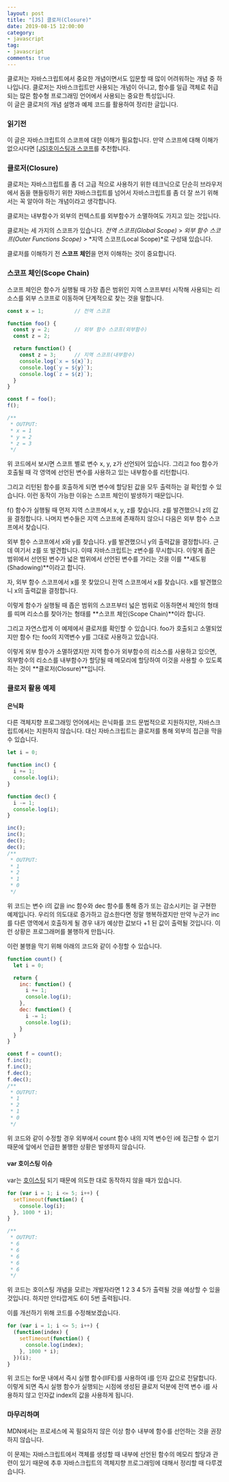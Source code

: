 ```yaml
---
layout: post
title: "[JS] 클로저(Closure)"
date: 2019-08-15 12:00:00
category:
- javascript
tag:
- javascript
comments: true
---
```


클로저는 자바스크립트에서 중요한 개념이면서도 입문할 때 많이 어려워하는 개념 중 하나입니다. 클로저는 자바스크립트만 사용되는 개념이 아니고, 함수를 일급 객체로 취급되는 많은 함수형 프로그래밍 언어에서 사용되는 중요한 특성입니다.  
이 글은 클로저의 개념 설명과 예제 코드를 활용하여 정리한 글입니다.


### 읽기전
이 글은 자바스크립트의 스코프에 대한 이해가 필요합니다. 만약 스코프에 대해 이해가 없으시다면 [[JS]호이스팅과 스코프](https://dc7303.github.io/javascript/2019/08/14/jsScope.html)를 추천합니다.


### 클로저(Closure)
클로저는 자바스크립트를 좀 더 고급 적으로 사용하기 위한 테크닉으로 단순히 브라우저에서 돔을 핸들링하기 위한 자바스크립트를 넘어서 자바스크립트를 좀 더 잘 쓰기 위해서는 꼭 알아야 하는 개념이라고 생각합니다.

클로저는 내부함수가 외부의 컨텍스트를 외부함수가 소멸하여도 가지고 있는 것입니다.

클로저는 세 가지의 스코프가 있습니다. *전역 스코프(Global Scope)* > *외부 함수 스코프(Outer Functions Scope)* > *지역 스코프(Local Scope)*로 구성돼 있습니다.

클로저를 이해하기 전 **스코프 체인**을 먼저 이해하는 것이 중요합니다.

### 스코프 체인(Scope Chain)
스코프 체인은 함수가 실행될 때 가장 좁은 범위인 지역 스코프부터 시작해 사용되는 리소스를 외부 스코프로 이동하며 단계적으로 찾는 것을 말합니다.

```js
const x = 1;          // 전역 스코프

function foo() {
  const y = 2;        // 외부 함수 스코프(외부함수)
  const z = 2;

  return function() {
    const z = 3;      // 지역 스코프(내부함수)
    console.log(`x = ${x}`);
    console.log(`y = ${y}`);
    console.log(`z = ${z}`);
  }
}

const f = foo();
f();

/**
 * OUTPUT:
 * x = 1
 * y = 2
 * z = 3
 */
```

위 코드에서 보시면 스코프 별로 변수 x, y, z가 선언되어 있습니다. 그리고 foo 함수가 호출될 때 각 영역에 선언된 변수를 사용하고 있는 내부함수를 리턴합니다.

그리고 리턴된 함수를 호출하게 되면 변수에 할당된 값을 모두 출력하는 걸 확인할 수 있습니다. 이런 동작이 가능한 이유는 스코프 체인이 발생하기 때문입니다.

f() 함수가 실행될 때 먼저 지역 스코프에서 x, y, z를 찾습니다. z를 발견했으니 z의 값을 결정합니다. 나머지 변수들은 지역 스코프에 존재하지 않으니 다음은 외부 함수 스코프에서 찾습니다.

외부 함수 스코프에서 x와 y를 찾습니다. y를 발견했으니 y의 출력값을 결정합니다. 근데 여기서 z를 또 발견합니다. 이때 자바스크립트는 z변수를 무시합니다. 이렇게 좁은 범위에서 선언된 변수가 넓은 범위에서 선언된 변수를 가리는 것을 이를 **섀도윙(Shadowing)**이라고 합니다.

자, 외부 함수 스코프에서 x를 못 찾았으니 전역 스코프에서 x를 찾습니다. x를 발견했으니 x의 출력값을 결정합니다. 

이렇게 함수가 실행될 때 좁은 범위의 스코프부터 넓은 범위로 이동하면서 체인의 형태를 띠며 리소스를 찾아가는 형태를 **스코프 체인(Scope Chain)**이라 합니다.

그리고 자연스럽게 이 예제에서 클로저를 확인할 수 있습니다. foo가 호출되고 소멸되었지만 함수 f는 foo의 지역변수 y를 그대로 사용하고 있습니다.

이렇게 외부 함수가 소멸하였지만 지역 함수가 외부함수의 리소스를 사용하고 있으면, 외부함수의 리소스를 내부함수가 할당될 때 메모리에 할당하여 이것을 사용할 수 있도록 하는 것이 **클로저(Closure)**입니다.

### 클로저 활용 예제
#### 은닉화
다른 객체지향 프로그래밍 언어에서는 은닉화를 코드 문법적으로 지원하지만, 자바스크립트에서는 지원하지 않습니다. 대신 자바스크립트는 클로저를 통해 외부의 접근을 막을 수 있습니다.

```js
let i = 0;

function inc() {
  i += 1;
  console.log(i);
}

function dec() {
  i -= 1;
  console.log(i);
}

inc();
inc();
dec();
dec();
/**
 * OUTPUT:
 * 1
 * 2
 * 1
 * 0
 */
```

위 코드는 변수 i의 값을 inc 함수와 dec 함수를 통해 증가 또는 감소시키는 걸 구현한 예제입니다. 우리의 의도대로 증가하고 감소한다면 정말 행복하겠지만 만약 누군가 inc를 다른 영역에서 호출하게 될 경우 내가 예상한 값보다 +1 된 값이 출력될 것입니다. 이런 상황은 프로그래머를 불행하게 만듭니다.

이런 불행을 막기 위해 아래의 코드와 같이 수정할 수 있습니다.

```js
function count() {
  let i = 0;

  return {
    inc: function() {
      i += 1;
      console.log(i);
    },
    dec: function() {
      i -= 1;
      console.log(i);
    }
  }
}

const f = count();
f.inc();
f.inc();
f.dec();
f.dec();
/**
 * OUTPUT:
 * 1
 * 2
 * 1
 * 0
 */
```

위 코드와 같이 수정할 경우 외부에서 count 함수 내의 지역 변수인 i에 접근할 수 없기 때문에 앞에서 언급한 불행한 상황은 발생하지 않습니다.


#### var 호이스팅 이슈
var는 [호이스팅](https://dc7303.github.io/javascript/2019/08/14/jsScope.html) 되기 때문에 의도한 대로 동작하지 않을 때가 있습니다.

```js
for (var i = 1; i <= 5; i++) {
  setTimeout(function() {
    console.log(i);
  }, 1000 * i);
}

/**
 * OUTPUT:
 * 6
 * 6
 * 6
 * 6
 * 6
 */
```

위 코드는 호이스팅 개념을 모르는 개발자라면 1 2 3 4 5가 출력될 것을 예상할 수 있을 것입니다. 하지만 안타깝게도 6이 5번 출력됩니다.

이를 개선하기 위해 코드를 수정해보겠습니다.

```js
for (var i = 1; i <= 5; i++) {
  (function(index) {
    setTimeout(function() {
      console.log(index);
    }, 1000 * i);
  })(i);
}
```

위 코드는 for문 내에서 즉시 실행 함수(IIFE)를 사용하여 i를 인자 값으로 전달합니다. 이렇게 되면 즉시 실행 함수가 실행되는 시점에 생성된 클로저 덕분에 전역 변수 i를 사용하지 않고 인자값 index의 값을 사용하게 됩니다.

### 마무리하며
MDN에서는 프로세스에 꼭 필요하지 않은 이상 함수 내부에 함수를 선언하는 것을 권장하지 않습니다. 

이 문제는 자바스크립트에서 객체를 생성할 때 내부에 선언된 함수의 메모리 할당과 관련이 있기 때문에 추후 자바스크립트의 객체지향 프로그래밍에 대해서 정리할 때 다루겠습니다.
